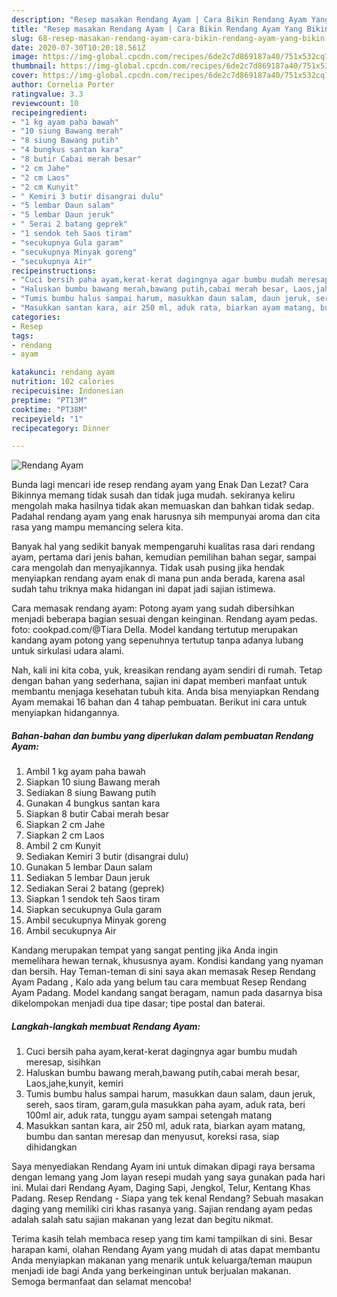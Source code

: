 ```yaml
---
description: "Resep masakan Rendang Ayam | Cara Bikin Rendang Ayam Yang Bikin Ngiler"
title: "Resep masakan Rendang Ayam | Cara Bikin Rendang Ayam Yang Bikin Ngiler"
slug: 68-resep-masakan-rendang-ayam-cara-bikin-rendang-ayam-yang-bikin-ngiler
date: 2020-07-30T10:20:18.561Z
image: https://img-global.cpcdn.com/recipes/6de2c7d869187a40/751x532cq70/rendang-ayam-foto-resep-utama.jpg
thumbnail: https://img-global.cpcdn.com/recipes/6de2c7d869187a40/751x532cq70/rendang-ayam-foto-resep-utama.jpg
cover: https://img-global.cpcdn.com/recipes/6de2c7d869187a40/751x532cq70/rendang-ayam-foto-resep-utama.jpg
author: Cornelia Porter
ratingvalue: 3.3
reviewcount: 10
recipeingredient:
- "1 kg ayam paha bawah"
- "10 siung Bawang merah"
- "8 siung Bawang putih"
- "4 bungkus santan kara"
- "8 butir Cabai merah besar"
- "2 cm Jahe"
- "2 cm Laos"
- "2 cm Kunyit"
- " Kemiri 3 butir disangrai dulu"
- "5 lembar Daun salam"
- "5 lembar Daun jeruk"
- " Serai 2 batang geprek"
- "1 sendok teh Saos tiram"
- "secukupnya Gula garam"
- "secukupnya Minyak goreng"
- "secukupnya Air"
recipeinstructions:
- "Cuci bersih paha ayam,kerat-kerat dagingnya agar bumbu mudah meresap, sisihkan"
- "Haluskan bumbu bawang merah,bawang putih,cabai merah besar, Laos,jahe,kunyit, kemiri"
- "Tumis bumbu halus sampai harum, masukkan daun salam, daun jeruk, sereh, saos tiram, garam,gula masukkan paha ayam, aduk rata, beri 100ml air, aduk rata, tunggu ayam sampai setengah matang"
- "Masukkan santan kara, air 250 ml, aduk rata, biarkan ayam matang, bumbu dan santan meresap dan menyusut, koreksi rasa, siap dihidangkan"
categories:
- Resep
tags:
- rendang
- ayam

katakunci: rendang ayam 
nutrition: 102 calories
recipecuisine: Indonesian
preptime: "PT13M"
cooktime: "PT38M"
recipeyield: "1"
recipecategory: Dinner

---
```



![Rendang Ayam](https://img-global.cpcdn.com/recipes/6de2c7d869187a40/751x532cq70/rendang-ayam-foto-resep-utama.jpg)

Bunda lagi mencari ide resep rendang ayam yang Enak Dan Lezat? Cara Bikinnya memang tidak susah dan tidak juga mudah. sekiranya keliru mengolah maka hasilnya tidak akan memuaskan dan bahkan tidak sedap. Padahal rendang ayam yang enak harusnya sih mempunyai aroma dan cita rasa yang mampu memancing selera kita.

Banyak hal yang sedikit banyak mempengaruhi kualitas rasa dari rendang ayam, pertama dari jenis bahan, kemudian pemilihan bahan segar, sampai cara mengolah dan menyajikannya. Tidak usah pusing jika hendak menyiapkan rendang ayam enak di mana pun anda berada, karena asal sudah tahu triknya maka hidangan ini dapat jadi sajian istimewa.

Cara memasak rendang ayam: Potong ayam yang sudah dibersihkan menjadi beberapa bagian sesuai dengan keinginan. Rendang ayam pedas. foto: cookpad.com/@Tiara Della. Model kandang tertutup merupakan kandang ayam potong yang sepenuhnya tertutup tanpa adanya lubang untuk sirkulasi udara alami.


Nah, kali ini kita coba, yuk, kreasikan rendang ayam sendiri di rumah. Tetap dengan bahan yang sederhana, sajian ini dapat memberi manfaat untuk membantu menjaga kesehatan tubuh kita. Anda bisa menyiapkan Rendang Ayam memakai 16 bahan dan 4 tahap pembuatan. Berikut ini cara untuk menyiapkan hidangannya.

<!--inarticleads1-->

##### Bahan-bahan dan bumbu yang diperlukan dalam pembuatan Rendang Ayam:

1. Ambil 1 kg ayam paha bawah
1. Siapkan 10 siung Bawang merah
1. Sediakan 8 siung Bawang putih
1. Gunakan 4 bungkus santan kara
1. Siapkan 8 butir Cabai merah besar
1. Siapkan 2 cm Jahe
1. Siapkan 2 cm Laos
1. Ambil 2 cm Kunyit
1. Sediakan  Kemiri 3 butir (disangrai dulu)
1. Gunakan 5 lembar Daun salam
1. Sediakan 5 lembar Daun jeruk
1. Sediakan  Serai 2 batang (geprek)
1. Siapkan 1 sendok teh Saos tiram
1. Siapkan secukupnya Gula garam
1. Ambil secukupnya Minyak goreng
1. Ambil secukupnya Air


Kandang merupakan tempat yang sangat penting jika Anda ingin memelihara hewan ternak, khususnya ayam. Kondisi kandang yang nyaman dan bersih. Hay Teman-teman di sini saya akan memasak Resep Rendang Ayam Padang , Kalo ada yang belum tau cara membuat Resep Rendang Ayam Padang. Model kandang sangat beragam, namun pada dasarnya bisa dikelompokan menjadi dua tipe dasar; tipe postal dan baterai. 

<!--inarticleads2-->

##### Langkah-langkah membuat Rendang Ayam:

1. Cuci bersih paha ayam,kerat-kerat dagingnya agar bumbu mudah meresap, sisihkan
1. Haluskan bumbu bawang merah,bawang putih,cabai merah besar, Laos,jahe,kunyit, kemiri
1. Tumis bumbu halus sampai harum, masukkan daun salam, daun jeruk, sereh, saos tiram, garam,gula masukkan paha ayam, aduk rata, beri 100ml air, aduk rata, tunggu ayam sampai setengah matang
1. Masukkan santan kara, air 250 ml, aduk rata, biarkan ayam matang, bumbu dan santan meresap dan menyusut, koreksi rasa, siap dihidangkan


Saya menyediakan Rendang Ayam ini untuk dimakan dipagi raya bersama dengan lemang yang Jom layan resepi mudah yang saya gunakan pada hari ini. Mulai dari Rendang Ayam, Daging Sapi, Jengkol, Telur, Kentang Khas Padang. Resep Rendang - Siapa yang tek kenal Rendang? Sebuah masakan daging yang memiliki ciri khas rasanya yang. Sajian rendang ayam pedas adalah salah satu sajian makanan yang lezat dan begitu nikmat. 

Terima kasih telah membaca resep yang tim kami tampilkan di sini. Besar harapan kami, olahan Rendang Ayam yang mudah di atas dapat membantu Anda menyiapkan makanan yang menarik untuk keluarga/teman maupun menjadi ide bagi Anda yang berkeinginan untuk berjualan makanan. Semoga bermanfaat dan selamat mencoba!
